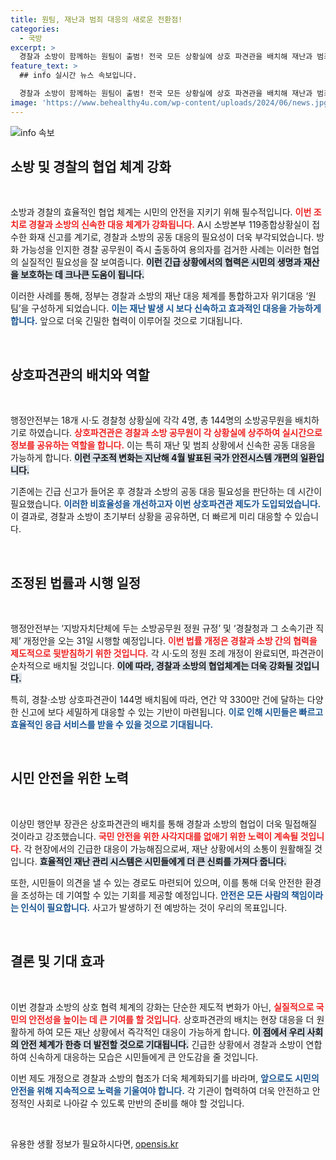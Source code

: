 ```yaml
---
title: 원팀, 재난과 범죄 대응의 새로운 전환점!
categories:
  - 국방
excerpt: >
  경찰과 소방이 함께하는 원팀이 출범! 전국 모든 상황실에 상호 파견관을 배치해 재난과 범죄에 신속히 대응한다. 국민 안전을 위한 새로운 협업 체계가 시작된다.
feature_text: >
  ## info 실시간 뉴스 속보입니다.

  경찰과 소방이 함께하는 원팀이 출범! 전국 모든 상황실에 상호 파견관을 배치해 재난과 범죄에 신속히 대응한다. 국민 안전을 위한 새로운 협업 체계가 시작된다.
image: 'https://www.behealthy4u.com/wp-content/uploads/2024/06/news.jpg'
---
```


<p><img src="https://www.behealthy4u.com/wp-content/uploads/2024/06/news.jpg" alt="info 속보" /></p>

<h2 data-ke-size="size26">소방 및 경찰의 협업 체계 강화</h2>

<p data-ke-size="size16">&nbsp;</p>

<p>소방과 경찰의 효율적인 협업 체계는 시민의 안전을 지키기 위해 필수적입니다. <b><span style="color: #ee2323;">이번 조치로 경찰과 소방의 신속한 대응 체계가 강화됩니다.</span></b> A시 소방본부 119종합상황실이 접수한 화재 신고를 계기로, 경찰과 소방의 공동 대응의 필요성이 더욱 부각되었습니다. 방화 가능성을 인지한 경찰 공무원이 즉시 출동하여 용의자를 검거한 사례는 이러한 협업의 실질적인 필요성을 잘 보여줍니다. <b><span style="background-color: #21538527;">이런 긴급 상황에서의 협력은 시민의 생명과 재산을 보호하는 데 크나큰 도움이 됩니다.</span></b></p>

<p>이러한 사례를 통해, 정부는 경찰과 소방의 재난 대응 체계를 통합하고자 위기대응 ‘원팀’을 구성하게 되었습니다. <b><span style="color: #1a5490;">이는 재난 발생 시 보다 신속하고 효과적인 대응을 가능하게 합니다.</span></b> 앞으로 더욱 긴밀한 협력이 이루어질 것으로 기대됩니다.</p>

<p data-ke-size="size16">&nbsp;</p>

<h2 data-ke-size="size26">상호파견관의 배치와 역할</h2>

<p data-ke-size="size16">&nbsp;</p>

<p>행정안전부는 18개 시·도 경찰청 상황실에 각각 4명, 총 144명의 소방공무원을 배치하기로 하였습니다. <b><span style="color: #ee2323;">상호파견관은 경찰과 소방 공무원이 각 상황실에 상주하여 실시간으로 정보를 공유하는 역할을 합니다.</span></b> 이는 특히 재난 및 범죄 상황에서 신속한 공동 대응을 가능하게 합니다. <b><span style="background-color: #21538527;">이런 구조적 변화는 지난해 4월 발표된 국가 안전시스템 개편의 일환입니다.</span></b></p>

<p>기존에는 긴급 신고가 들어온 후 경찰과 소방의 공동 대응 필요성을 판단하는 데 시간이 필요했습니다. <b><span style="color: #1a5490;">이러한 비효율성을 개선하고자 이번 상호파견관 제도가 도입되었습니다.</span></b> 이 결과로, 경찰과 소방이 초기부터 상황을 공유하면, 더 빠르게 미리 대응할 수 있습니다.</p>

<p data-ke-size="size16">&nbsp;</p>

<h2 data-ke-size="size26">조정된 법률과 시행 일정</h2>

<p data-ke-size="size16">&nbsp;</p>

<p>행정안전부는 ‘지방자치단체에 두는 소방공무원 정원 규정’ 및 ‘경찰청과 그 소속기관 직제’ 개정안을 오는 31일 시행할 예정입니다. <b><span style="color: #ee2323;">이번 법률 개정은 경찰과 소방 간의 협력을 제도적으로 뒷받침하기 위한 것입니다.</span></b> 각 시·도의 정원 조례 개정이 완료되면, 파견관이 순차적으로 배치될 것입니다. <b><span style="background-color: #21538527;">이에 따라, 경찰과 소방의 협업체계는 더욱 강화될 것입니다.</span></b></p>

<p>특히, 경찰·소방 상호파견관이 144명 배치됨에 따라, 연간 약 3300만 건에 달하는 다양한 신고에 보다 세밀하게 대응할 수 있는 기반이 마련됩니다. <b><span style="color: #1a5490;">이로 인해 시민들은 빠르고 효율적인 응급 서비스를 받을 수 있을 것으로 기대됩니다.</span></b></p>

<p data-ke-size="size16">&nbsp;</p>

<h2 data-ke-size="size26">시민 안전을 위한 노력</h2>

<p data-ke-size="size16">&nbsp;</p>

<p>이상민 행안부 장관은 상호파견관의 배치를 통해 경찰과 소방의 협업이 더욱 밀접해질 것이라고 강조했습니다. <b><span style="color: #ee2323;">국민 안전을 위한 사각지대를 없애기 위한 노력이 계속될 것입니다.</span></b> 각 현장에서의 긴급한 대응이 가능해짐으로써, 재난 상황에서의 소통이 원활해질 것입니다. <b><span style="background-color: #21538527;">효율적인 재난 관리 시스템은 시민들에게 더 큰 신뢰를 가져다 줍니다.</span></b></p>

<p>또한, 시민들이 의견을 낼 수 있는 경로도 마련되어 있으며, 이를 통해 더욱 안전한 환경을 조성하는 데 기여할 수 있는 기회를 제공할 예정입니다. <b><span style="color: #1a5490;">안전은 모든 사람의 책임이라는 인식이 필요합니다.</span></b> 사고가 발생하기 전 예방하는 것이 우리의 목표입니다.</p>

<p data-ke-size="size16">&nbsp;</p>

<h2 data-ke-size="size26">결론 및 기대 효과</h2>

<p data-ke-size="size16">&nbsp;</p>

<p>이번 경찰과 소방의 상호 협력 체계의 강화는 단순한 제도적 변화가 아닌, <b><span style="color: #ee2323;">실질적으로 국민의 안전성을 높이는 데 큰 기여를 할 것입니다.</span></b> 상호파견관의 배치는 현장 대응을 더 원활하게 하여 모든 재난 상황에서 즉각적인 대응이 가능하게 합니다. <b><span style="background-color: #21538527;">이 점에서 우리 사회의 안전 체계가 한층 더 발전할 것으로 기대됩니다.</span></b> 긴급한 상황에서 경찰과 소방이 연합하여 신속하게 대응하는 모습은 시민들에게 큰 안도감을 줄 것입니다.</p>

<p>이번 제도 개정으로 경찰과 소방의 협조가 더욱 체계화되기를 바라며, <b><span style="color: #1a5490;">앞으로도 시민의 안전을 위해 지속적으로 노력을 기울여야 합니다.</span></b> 각 기관이 협력하여 더욱 안전하고 안정적인 사회로 나아갈 수 있도록 만반의 준비를 해야 할 것입니다.</p>

<p data-ke-size="size16">&nbsp;</p>
유용한 생활 정보가 필요하시다면, <a href="https://opensis.kr" rel="dofollow">opensis.kr</a>


